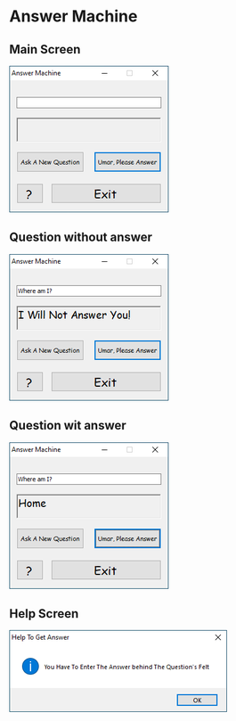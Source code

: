 # Answer Machine

## Main Screen
![Main Screen](main.png)

## Question without answer
![Question without answer](q-without-a.png)

## Question wit answer
![Question wit answer](qa.png)

## Help Screen
![Help Screen](help.png)
